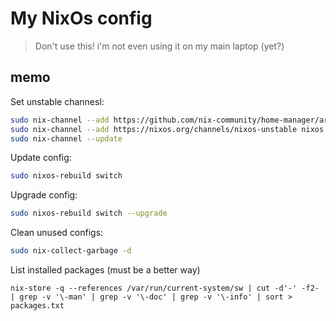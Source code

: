 # My NixOs config

 > Don't use this! i'm not even using it on my main laptop (yet?)

## memo

Set unstable channesl:

```bash
sudo nix-channel --add https://github.com/nix-community/home-manager/archive/master.tar.gz home-manager
sudo nix-channel --add https://nixos.org/channels/nixos-unstable nixos
sudo nix-channel --update
```

Update config:

```bash
sudo nixos-rebuild switch
```

Upgrade config:

```bash
sudo nixos-rebuild switch --upgrade
```

Clean unused configs:

```bash
sudo nix-collect-garbage -d
```

List installed packages (must be a better way)

```
nix-store -q --references /var/run/current-system/sw | cut -d'-' -f2- | grep -v '\-man' | grep -v '\-doc' | grep -v '\-info' | sort > packages.txt
```
